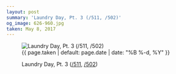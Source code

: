 ```yaml
---
layout: post
summary: 'Laundry Day, Pt. 3 (/511, /502)'
og_image: 626-960.jpg
taken: May 8, 2017
---
```


<figure class="post">
<img alt="Laundry Day, Pt. 3 (/511, /502)" sizes="(min-width: 700px) 50vw, calc(100vw - 2rem)" src="{{ site.assets_url }}/626-480.jpg" srcset="{{ site.assets_url }}/626-240.jpg 240w, {{ site.assets_url }}/626-480.jpg 480w, {{ site.assets_url }}/626-720.jpg 720w, {{ site.assets_url }}/626-960.jpg 960w"/>
<figcaption>
<time>{{ page.taken | default: page.date | date: "%B %-d, %Y" }}</time>
<p>Laundry Day, Pt. 3 (<a href="http://life.aaronjgreenberg.com/511">/511</a>, <a href="http://life.aaronjgreenberg.com/502">/502</a>)</p>
</figcaption>
</figure>
